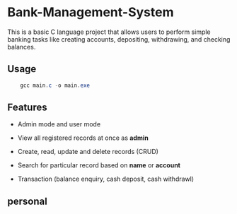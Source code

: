 # Bank-Management-System
This is a basic C language project that allows users to perform simple banking tasks like creating accounts, depositing, withdrawing, and checking balances.
## Usage

```powershell
    gcc main.c -o main.exe
```

## Features

- Admin mode and user mode

- View all registered records at once as **admin**

- Create, read, update and delete records (CRUD)

- Search for particular record based on **name** or **account**

- Transaction (balance enquiry, cash deposit, cash withdrawl)
## personal
<a href = "https://github.com/aman-2004-gupta"></a>
#

